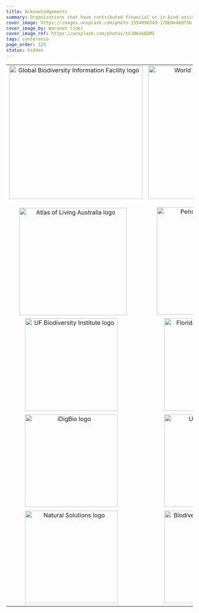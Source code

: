 ```yaml
---
title: Acknowledgements
summary: Organizations that have contributed financial or in-kind assistance to produce the conference are shown below.
cover_image: https://images.unsplash.com/photo-1554990349-170b9e4bdf3b
cover_image_by: Waranot (Joe)
cover_image_ref: https://unsplash.com/photos/tkJ06vkDkMI
tags: conference
page_order: 125
status: hidden
---
```



<table border="0">
<tbody>
<tr>
<td style="text-align: center; vertical-align: middle;" colspan="1"><a href="https://gbif.org"> <img src="https://static.tdwg.org/sponsors/gbif-2015.png" alt="Global Biodiversity Information Facility logo" width="360" height="" /> </a><img src="https://static.tdwg.org/sponsors/1-gold.png" width="16" height="16"></td>
<td style="text-align: center; vertical-align: middle;" colspan="1"><a href="https://worldwildlife.org"> <img src="https://static.tdwg.org/sponsors/wwf-science-whitebkgd.png" alt="World Wild Life Fund - Science" width="360" height="" /> </a><img src="https://static.tdwg.org/sponsors/1-gold.png" width="16" height="16"></td>
</tr>
<tr>
<td style="text-align: center; vertical-align: middle;" colspan="1"><a href="https://ala.org.au"> <img src="https://static.tdwg.org/sponsors/ala-logo-stacked-rgb-600.png" alt="Atlas of Living Australia logo" width="290" height="" /></a><img src="https://static.tdwg.org/sponsors/2-silver.png" width="16" height="16"></td>
<td style="text-align: center; vertical-align: middle;" colspan="1"><a href="https://pensoft.net"><img src="https://static.tdwg.org/sponsors/pensoft-logo.png" alt="Pensoft Publishers logo" width="290" height="" />&nbsp;&nbsp;<img src="https://static.tdwg.org/sponsors/2-silver.png" width="16" height="16"></a></td>
</tr>
<tr>
<td style="text-align: center; vertical-align: middle;" colspan="1"><a href="https://biodiversity.research.ufl.edu/"><img src="https://static.tdwg.org/sponsors/uf-biodiversity-institute.png" alt="UF Biodiversity Institute logo" width="250" height="" /></a>&nbsp;&nbsp;<img src="https://static.tdwg.org/sponsors/3-bronze.png" width="16" height="16"></td>
<td style="text-align: center; vertical-align: middle;" colspan="1"><a href="https://www.floridamuseum.ufl.edu/"> <img src="https://static.tdwg.org/sponsors/flmnh.png" alt="Florida Museum of Natural History logo" width="250" height="" /></a>&nbsp;&nbsp;<img src="https://static.tdwg.org/sponsors/3-bronze.png" width="16" height="16"></td>
</tr>
<tr>
<td style="text-align: center; vertical-align: middle;" colspan="1"><a href="https://www.idigbio.org/"><img src="https://static.tdwg.org/sponsors/idigbio_w799.png" alt="iDigBio logo" width="250" height="" /></a>&nbsp;&nbsp;<img src="https://static.tdwg.org/sponsors/3-bronze.png" width="16" height="16" /></td>
<td style="text-align: center; vertical-align: middle;" colspan="1"><a href="https://research.ufl.edu/"><img src="https://static.tdwg.org/sponsors/uf-research.png" alt="UF Research logo" width="250" height="" /></a>&nbsp;&nbsp;<img src="https://static.tdwg.org/sponsors/3-bronze.png" width="16" height="16" /></td>
</tr>
<tr>
<td style="text-align: center; vertical-align: middle;" colspan="1"><a href="https://www.natural-solutions.eu/"><img src="https://static.tdwg.org/sponsors/natural-solutions-logo-et-nom.png" alt="Natural Solutions logo" width="250" height="" /></a>&nbsp;&nbsp;<img src="https://static.tdwg.org/sponsors/3-bronze.png" width="16" height="16" /></td>
<td style="text-align: center; vertical-align: middle;" colspan="1"><a href="https://biodiversitylibrary.org"><img src="https://static.tdwg.org/sponsors/bhl-combined-1024x329.png" alt="Biodiversity Heritage Library logo" width="250" height="" /></a>&nbsp;&nbsp;<img src="https://static.tdwg.org/sponsors/3-bronze.png" width="16" height="16" /></td>
</tr>
</tbody>
</table>
